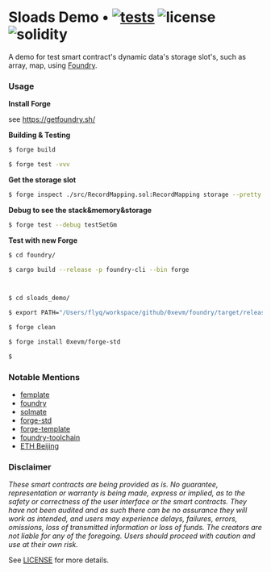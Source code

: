 # Sloads Demo • [![tests](https://github.com/0xevm/sloads_demo/actions/workflows/ci.yml/badge.svg?label=tests)](https://github.com/0xevm/sloads_demo/actions/workflows/ci.yml) ![license](https://img.shields.io/github/license/0xevm/sloads_demo?label=license) ![solidity](https://img.shields.io/badge/solidity-^0.8.19-green)

A demo for test smart contract's dynamic data's storage slot's, such as array, map, using [Foundry](https://getfoundry.sh/).

### Usage

**Install Forge**

see https://getfoundry.sh/

**Building & Testing**

```sh
$ forge build

$ forge test -vvv
```

**Get the storage slot**
```sh
$ forge inspect ./src/RecordMapping.sol:RecordMapping storage --pretty
```

**Debug to see the stack&memory&storage**

```sh
$ forge test --debug testSetGm
```

**Test with new Forge**
```sh
$ cd foundry/

$ cargo build --release -p foundry-cli --bin forge   



$ cd sloads_demo/

$ export PATH="/Users/flyq/workspace/github/0xevm/foundry/target/release:$PATH"

$ forge clean

$ forge install 0xevm/forge-std

$

```
### Notable Mentions

- [femplate](https://github.com/refcell/femplate)
- [foundry](https://github.com/foundry-rs/foundry)
- [solmate](https://github.com/Rari-Capital/solmate)
- [forge-std](https://github.com/brockelmore/forge-std)
- [forge-template](https://github.com/foundry-rs/forge-template)
- [foundry-toolchain](https://github.com/foundry-rs/foundry-toolchain)
- [ETH Beijing](https://github.com/WTFAcademy/ETHBeijing)


### Disclaimer

_These smart contracts are being provided as is. No guarantee, representation or warranty is being made, express or implied, as to the safety or correctness of the user interface or the smart contracts. They have not been audited and as such there can be no assurance they will work as intended, and users may experience delays, failures, errors, omissions, loss of transmitted information or loss of funds. The creators are not liable for any of the foregoing. Users should proceed with caution and use at their own risk._

See [LICENSE](./LICENSE) for more details.
